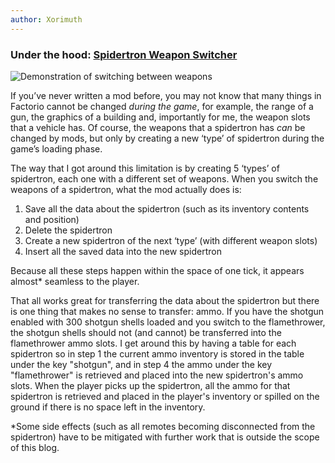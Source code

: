 ```yaml
---
author: Xorimuth
---
```


### Under the hood: [Spidertron Weapon Switcher](https://mods.factorio.com/SpidertronWeaponSwitcher)

![Demonstration of switching between weapons](https://github.com/Xorimuth/Alt-F4/blob/master/submissions/SpidertronWeaponSwitcher/SWS-demo-gif.gif?raw=true)

If you’ve never written a mod before, you may not know that many things in Factorio cannot be changed _during the game_, for example, the range of a gun, the graphics of a building and, importantly for me, the weapon slots that a vehicle has. Of course, the weapons that a spidertron has _can_ be changed by mods, but only by creating a new ‘type’ of spidertron during the game’s loading phase.

The way that I got around this limitation is by creating 5 ‘types’ of spidertron, each one with a different set of weapons. When you switch the weapons of a spidertron, what the mod actually does is:

1) Save all the data about the spidertron (such as its inventory contents and position)
2) Delete the spidertron
3) Create a new spidertron of the next ‘type’ (with different weapon slots)
4) Insert all the saved data into the new spidertron

Because all these steps happen within the space of one tick, it appears almost* seamless to the player.

That all works great for transferring the data about the spidertron but there is one thing that makes no sense to transfer: ammo. If you have the shotgun enabled with 300 shotgun shells loaded and you switch to the flamethrower, the shotgun shells should not (and cannot) be transferred into the flamethrower ammo slots. I get around this by having a table for each spidertron so in step 1 the current ammo inventory is stored in the table under the key "shotgun", and in step 4 the ammo under the key "flamethrower" is retrieved and placed into the new spidertron's ammo slots. When the player picks up the spidertron, all the ammo for that spidertron is retrieved and placed in the player's inventory or spilled on the ground if there is no space left in the inventory.

*Some side effects (such as all remotes becoming disconnected from the spidertron) have to be mitigated with further work that is outside the scope of this blog.
